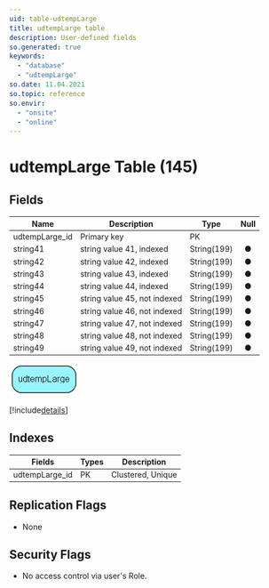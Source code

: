```yaml
---
uid: table-udtempLarge
title: udtempLarge table
description: User-defined fields
so.generated: true
keywords:
  - "database"
  - "udtempLarge"
so.date: 11.04.2021
so.topic: reference
so.envir:
  - "onsite"
  - "online"
---
```


# udtempLarge Table (145)

## Fields

| Name | Description | Type | Null |
|------|-------------|------|:----:|
|udtempLarge\_id|Primary key|PK| |
|string41|string value 41, indexed|String(199)|&#x25CF;|
|string42|string value 42,  indexed|String(199)|&#x25CF;|
|string43|string value 43, indexed|String(199)|&#x25CF;|
|string44|string value 44, indexed|String(199)|&#x25CF;|
|string45|string value 45, not indexed|String(199)|&#x25CF;|
|string46|string value 46, not indexed|String(199)|&#x25CF;|
|string47|string value 47, not indexed|String(199)|&#x25CF;|
|string48|string value 48, not indexed|String(199)|&#x25CF;|
|string49|string value 49, not indexed|String(199)|&#x25CF;|


![udtempLarge table relationship diagram](./media/udtempLarge.png)

[!include[details](./includes/udtemplarge.md)]

## Indexes

| Fields | Types | Description |
|--------|-------|-------------|
|udtempLarge\_id |PK |Clustered, Unique |

## Replication Flags

* None

## Security Flags

* No access control via user's Role.

